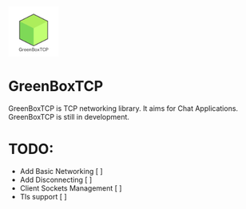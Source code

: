 <p align="left">
<img src="https://github.com/uinteger32/GreenBoxTCP/blob/main/GreenBoxTcp.png?raw=true"  width="20%" height="20%">
</p>

# GreenBoxTCP


GreenBoxTCP is TCP networking library. It aims for Chat Applications. GreenBoxTCP is still in development.

# TODO:
- Add Basic Networking [ ]
- Add Disconnecting [ ]
- Client Sockets Management [ ]
- Tls support [ ]
